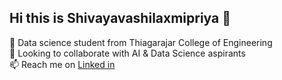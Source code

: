 ## Hi this is Shivayavashilaxmipriya 👋
🔭 Data science student from Thiagarajar College of Engineering </br>
👯 Looking to collaborate with AI & Data Science aspirants </br>
📫 Reach me on [Linked in](linkedin.com/in/shivayavashilaxmipriya-s-5587ba228/)
<!--
**Shivayavashi/Shivayavashi** is a ✨ _special_ ✨ repository because its `README.md` (this file) appears on your GitHub profile.

Here are some ideas to get you started:

- 
- 🌱 I’m currently learning ...
- 👯 I’m looking to collaborate on ...
- 🤔 I’m looking for help with ...
- 💬 Ask me about ...
- 📫 How to reach me: ...
- 😄 Pronouns: ...
- ⚡ Fun fact: ...
-->
